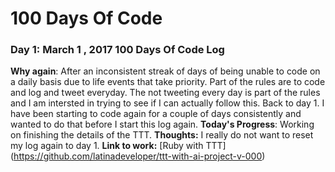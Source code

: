 # 100 Days Of Code

### Day 1: March 1 , 2017  100 Days Of Code Log
**Why again**: After an inconsistent streak of days of being unable to code on a daily basis due to life events that take priority. Part of the rules are to code and log and tweet everyday. The not tweeting every day is part of the rules and I am intersted in trying to see if I can actually follow this. Back to day 1. I have been starting to code again for a couple of days consistently and wanted to do that before I start this log again. 
**Today's Progress**: Working on finishing the details of the TTT. 
**Thoughts:**    I really do not want to reset my log again to day 1. 
**Link to work:** [Ruby with TTT] (https://github.com/latinadeveloper/ttt-with-ai-project-v-000)











